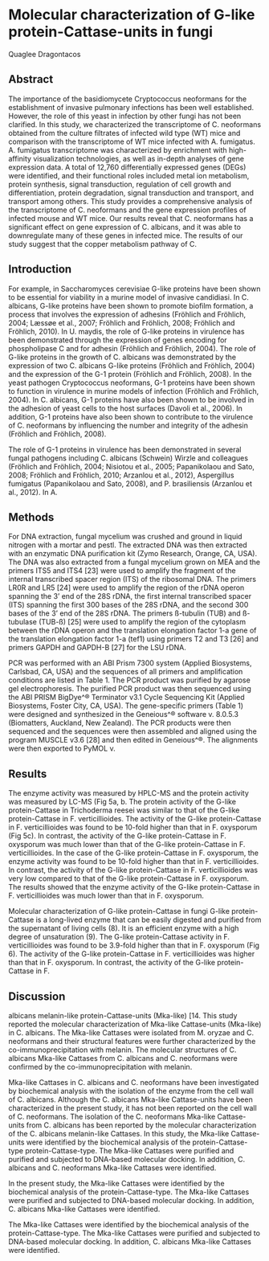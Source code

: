 # Molecular characterization of G-like protein-Cattase-units in fungi
Quaglee Dragontacos


## Abstract
The importance of the basidiomycete Cryptococcus neoformans for the establishment of invasive pulmonary infections has been well established. However, the role of this yeast in infection by other fungi has not been clarified. In this study, we characterized the transcriptome of C. neoformans obtained from the culture filtrates of infected wild type (WT) mice and comparison with the transcriptome of WT mice infected with A. fumigatus. A. fumigatus transcriptome was characterized by enrichment with high-affinity visualization technologies, as well as in-depth analyses of gene expression data. A total of 12,760 differentially expressed genes (DEGs) were identified, and their functional roles included metal ion metabolism, protein synthesis, signal transduction, regulation of cell growth and differentiation, protein degradation, signal transduction and transport, and transport among others. This study provides a comprehensive analysis of the transcriptome of C. neoformans and the gene expression profiles of infected mouse and WT mice. Our results reveal that C. neoformans has a significant effect on gene expression of C. albicans, and it was able to downregulate many of these genes in infected mice. The results of our study suggest that the copper metabolism pathway of C.


## Introduction
For example, in Saccharomyces cerevisiae G-like proteins have been shown to be essential for viability in a murine model of invasive candidiasi. In C. albicans, G-like proteins have been shown to promote biofilm formation, a process that involves the expression of adhesins (Fröhlich and Fröhlich, 2004; Læssøe et al., 2007; Fröhlich and Fröhlich, 2008; Fröhlich and Fröhlich, 2010). In U. maydis, the role of G-like proteins in virulence has been demonstrated through the expression of genes encoding for phospholipase C and for adhesin (Fröhlich and Fröhlich, 2004). The role of G-like proteins in the growth of C. albicans was demonstrated by the expression of two C. albicans G-like proteins (Fröhlich and Fröhlich, 2004) and the expression of the G-1 protein (Fröhlich and Fröhlich, 2008). In the yeast pathogen Cryptococcus neoformans, G-1 proteins have been shown to function in virulence in murine models of infection (Fröhlich and Fröhlich, 2004). In C. albicans, G-1 proteins have also been shown to be involved in the adhesion of yeast cells to the host surfaces (Davoli et al., 2006). In addition, G-1 proteins have also been shown to contribute to the virulence of C. neoformans by influencing the number and integrity of the adhesin (Fröhlich and Fröhlich, 2008).

The role of G-1 proteins in virulence has been demonstrated in several fungal pathogens including C. albicans (Schwein) Wirzle and colleagues (Fröhlich and Fröhlich, 2004; Nisiotou et al., 2005; Papanikolaou and Sato, 2008; Fröhlich and Fröhlich, 2010; Arzanlou et al., 2012), Aspergillus fumigatus (Papanikolaou and Sato, 2008), and P. brasiliensis (Arzanlou et al., 2012). In A.


## Methods
For DNA extraction, fungal mycelium was crushed and ground in liquid nitrogen with a mortar and pestl. The extracted DNA was then extracted with an enzymatic DNA purification kit (Zymo Research, Orange, CA, USA). The DNA was also extracted from a fungal mycelium grown on MEA and the primers ITS5 and ITS4 [23] were used to amplify the fragment of the internal transcribed spacer region (ITS) of the ribosomal DNA. The primers LR0R and LR5 [24] were used to amplify the region of the rDNA operon spanning the 3’ end of the 28S rDNA, the first internal transcribed spacer (ITS) spanning the first 300 bases of the 28S rDNA, and the second 300 bases of the 3’ end of the 28S rDNA. The primers ß-tubulin (TUB) and ß-tubulase (TUB-ß) [25] were used to amplify the region of the cytoplasm between the rDNA operon and the translation elongation factor 1-a gene of the translation elongation factor 1-a (tef1) using primers T2 and T3 [26] and primers GAPDH and GAPDH-B [27] for the LSU rDNA.

PCR was performed with an ABI Prism 7300 system (Applied Biosystems, Carlsbad, CA, USA) and the sequences of all primers and amplification conditions are listed in Table 1. The PCR product was purified by agarose gel electrophoresis. The purified PCR product was then sequenced using the ABI PRISM BigDye^® Terminator v3.1 Cycle Sequencing Kit (Applied Biosystems, Foster City, CA, USA). The gene-specific primers (Table 1) were designed and synthesized in the Geneious^® software v. 8.0.5.3 (Biomatters, Auckland, New Zealand). The PCR products were then sequenced and the sequences were then assembled and aligned using the program MUSCLE v3.6 [28] and then edited in Geneious^®. The alignments were then exported to PyMOL v.


## Results
The enzyme activity was measured by HPLC-MS and the protein activity was measured by LC-MS (Fig 5a, b. The protein activity of the G-like protein-Cattase in Trichoderma reesei was similar to that of the G-like protein-Cattase in F. verticillioides. The activity of the G-like protein-Cattase in F. verticillioides was found to be 10-fold higher than that in F. oxysporum (Fig 5c). In contrast, the activity of the G-like protein-Cattase in F. oxysporum was much lower than that of the G-like protein-Cattase in F. verticillioides. In the case of the G-like protein-Cattase in F. oxysporum, the enzyme activity was found to be 10-fold higher than that in F. verticillioides. In contrast, the activity of the G-like protein-Cattase in F. verticillioides was very low compared to that of the G-like protein-Cattase in F. oxysporum. The results showed that the enzyme activity of the G-like protein-Cattase in F. verticillioides was much lower than that in F. oxysporum.

Molecular characterization of G-like protein-Cattase in fungi
G-like protein-Cattase is a long-lived enzyme that can be easily digested and purified from the supernatant of living cells (8). It is an efficient enzyme with a high degree of unsaturation (9). The G-like protein-Cattase activity in F. verticillioides was found to be 3.9-fold higher than that in F. oxysporum (Fig 6). The activity of the G-like protein-Cattase in F. verticillioides was higher than that in F. oxysporum. In contrast, the activity of the G-like protein-Cattase in F.


## Discussion
albicans melanin-like protein-Cattase-units (Mka-like) [14. This study reported the molecular characterization of Mka-like Cattase-units (Mka-like) in C. albicans. The Mka-like Cattases were isolated from M. oryzae and C. neoformans and their structural features were further characterized by the co-immunoprecipitation with melanin. The molecular structures of C. albicans Mka-like Cattases from C. albicans and C. neoformans were confirmed by the co-immunoprecipitation with melanin.

Mka-like Cattases in C. albicans and C. neoformans have been investigated by biochemical analysis with the isolation of the enzyme from the cell wall of C. albicans. Although the C. albicans Mka-like Cattase-units have been characterized in the present study, it has not been reported on the cell wall of C. neoformans. The isolation of the C. neoformans Mka-like Cattase-units from C. albicans has been reported by the molecular characterization of the C. albicans melanin-like Cattases. In this study, the Mka-like Cattase-units were identified by the biochemical analysis of the protein-Cattase-type protein-Cattase-type. The Mka-like Cattases were purified and purified and subjected to DNA-based molecular docking. In addition, C. albicans and C. neoformans Mka-like Cattases were identified.

In the present study, the Mka-like Cattases were identified by the biochemical analysis of the protein-Cattase-type. The Mka-like Cattases were purified and subjected to DNA-based molecular docking. In addition, C. albicans Mka-like Cattases were identified.

The Mka-like Cattases were identified by the biochemical analysis of the protein-Cattase-type. The Mka-like Cattases were purified and subjected to DNA-based molecular docking. In addition, C. albicans Mka-like Cattases were identified.
